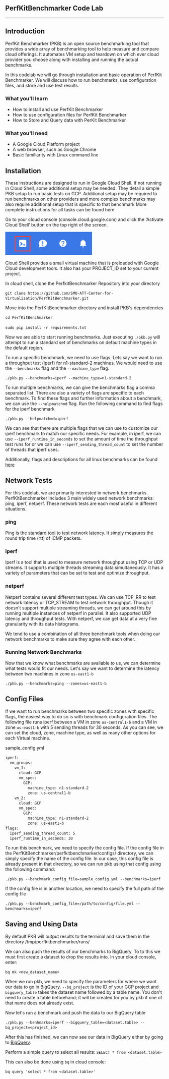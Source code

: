PerfKitBenchmarker Code Lab
--------------
--------------
## Introduction
PerfKit Benchmarker (PKB) is an open source benchmarking tool that provides a wide array of benchmarking tool to help measure and compare cloud offerings. It automates VM setup and teardown on which ever cloud provider you choose along with installing and running the actual benchmarks. 

In this codelab we will go through installation and basic operation of PerfKit Benchmarker. We will discuss how to run benchmarks, use configuration files, and store and use test results.

### What you'll learn
* How to install and use PerfKit Benchmarker
* How to use configuration files for PerfKit Benchmarker
* How to Store and Query data with PerKit Benchmarker

### What you'll need
* A Google Cloud Platform project
* A web browser, such as Google Chrome
* Basic familiarity with Linux command line

## Installation
These instructions are designed to run in Google Cloud Shell. If not running in Cloud Shell, some additional setup may be needed.
They detail a simple PKB setup to run basic tests on GCP. Additional setup may be required to run benchmarks on other providers and more complex benchmarks may also require additional setup that is specific to that benchmark
More complete instructions for all tasks can be found here

Go to your cloud console (console.cloud.google.com) and click the ‘Activate Cloud Shell’ button on the top right of the screen.

![alt text](images/cloud_shell_icon.png "Cloud Shell Icon")

Cloud Shell provides a small virtual machine that is preloaded with Google Cloud development tools. It also has your PROJECT_ID set to your current project.

In cloud shell, clone the PerfkitBenchmarker Repository into your directory

    git clone https://github.com/SMU-ATT-Center-for-Virtualization/PerfKitBenchmarker.git

Move into the PerfKitBenchmarker directory and install PKB's dependencies

    cd PerfKitBenchmarker
    
    sudo pip install -r requirements.txt

Now we are able to start running benchmarks. Just executing `./pkb.py` will attempt to run a standard set of benchmarks on default machine types in the default region.

To run a specific benchmark, we need to use flags. Lets say we want to run a throughput test (iperf) for n1-standard-2 machines. We would need to use the `--benchmarks` flag and the `--machine_type` flag.

    ./pkb.py --benchmarks=iperf --machine_type=n1-standard-2
    
To run multiple benchmarks, we can give the benchmarks flag a comma separated list.
There are also a variety of flags are specific to each benchmark. To find these flags and further information about a benchmark, we can use the `--helpmatchmd` flag. Run the following command to find flags for the iperf benchmark

    ./pkb.py --helpmatchmd=iperf
    
We can see that there are multiple flags that we can use to customize our iperf benchmark to match our specific needs. For example, in iperf, we can use `--iperf_runtime_in_seconds` to set the amount of time the throughput test runs for or we can use `--iperf_sending_thread_count` to set the number of threads that iperf uses.

Additionally, flags and descriptions for all linux benchmarks can be found [here](https://github.com/SMU-ATT-Center-for-Virtualization/PerfKitBenchmarker/blob/master/testsuite_docs/linux_benchmarks.md)

## Network Tests

For this codelab, we are primarily interested in network benchmarks. PerfKitBenchmarker includes 3 main widely used network benchmarks: ping, iperf, netperf. These network tests are each most useful in different situations.

### ping
Ping is the standard tool to test network latency. It simply measures the round trip time (rtt) of ICMP packets.

### iperf
Iperf is a tool that is used to measure network throughput using TCP or UDP streams. It supports multiple threads streaming data simultaneously. It has a variety of parameters that can be set to test and optimize throughput. 

### netperf
Netperf contains several different test types. We can use TCP_RR to test network latency or TCP_STREAM to test network throughput. Though it doesn't support multiple streaming threads, we can get around this by running multiple instances of netperf in parallel. It also supported UDP latency and throughput tests. With netperf, we can get data at a very fine granularity with its data histograms.

We tend to use a combination of all three benchmark tools when doing our network benchmarks to make sure they agree with each other.

### Running Network Benchmarks
Now that we know what benchmarks are available to us, we can determine what tests would fit our needs. Let's say we want to determine the latency between two machines in zone `us-east1-b` 

    ./pkb.py --benchmarks=ping --zones=us-east1-b

## Config Files

If we want to run benchmarks between two specific zones with specific flags, the easiest way to do so is with benchmark configuration files. The following file runs iperf between a VM in zone `us-central1-b` and a VM in zone `us-east1-b` with 5 sending threads for 30 seconds. As you can see, we can set the cloud, zone, machine type, as well as many other options for each Virtual machine.

sample_config.yml

    iperf:
      vm_groups:
        vm_1:
          cloud: GCP
          vm_spec:
            GCP: 
              machine_type: n1-standard-2
              zone: us-central1-b
        vm_2:
          cloud: GCP
          vm_spec:
            GCP: 
              machine_type: n1-standard-2
              zone: us-east1-b
    flags:
      iperf_sending_thread_count: 5
      iperf_runtime_in_seconds: 30


To run this benchmark, we need to specify the config file. If the config file in the PerfKitBenchmarker/perfkitbenchmarker/configs/ directory, we can simply specify the name of the config file. In our case, this config file is already present in that directory, so we can run pkb using that config using the following command:

    ./pkb.py --benchmark_config_file=sample_config.yml --benchmarks=iperf
    
If the config file is in another location, we need to specify the full path of the config file
 
    ./pkb.py --benchmark_config_file=/path/to/config/file.yml --benchmarks=iperf

## Saving and Using Data

By default PKB will output results to the terminal and save them in the directory /tmp/perfkitbenchmarker/runs/

We can also push the results of our benchmarks to BigQuery. To to this we must first create a dataset to drop the results into. In your cloud console, enter:

    bq mk <new_dataset_name>

When we run pkb, we need to specify the parameters for where we want our data to go in BigQuery. `--bq_project` is the ID of your GCP project and `bigquery_table` takes the dataset name followed by a table name. You don't need to create a table beforehand; it will be created for you by pkb if one of that name does not already exist.

Now let's run a benchmark and push the data to our BigQuery table

    ./pkb.py --benhmarks=iperf --bigquery_table=<dataset.table> --bq_project=<project_id>
    
After this has finished, we can now see our data in BigQuery either by going to [BigQuery](https://console.cloud.google.com/bigquery).

Perform a simple query to select all results: `SELECT * from <dataset.table>`

This can also be done using `bq` in cloud console:

    bq query 'select * from <dataset.table>'
    
 

